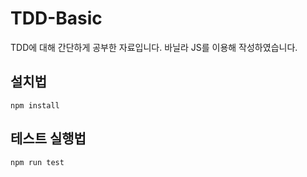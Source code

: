 # TDD-Basic
TDD에 대해 간단하게 공부한 자료입니다. 바닐라 JS를 이용해 작성하였습니다.


## 설치법

```
npm install
```

## 테스트 실행법

```
npm run test
```
